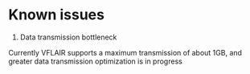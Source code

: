 # Known issues

1. Data transmission bottleneck

Currently VFLAIR supports a maximum transmission of about 1GB, and greater data transmission optimization is in progress
